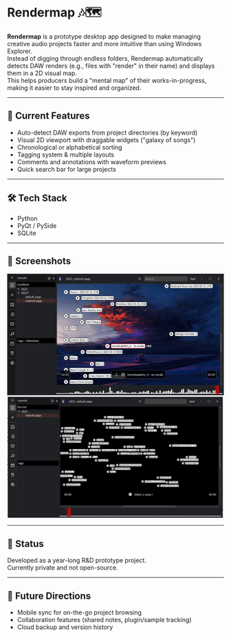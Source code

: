 # Rendermap 🎶🗺️

**Rendermap** is a prototype desktop app designed to make managing creative audio projects faster and more intuitive than using Windows Explorer.  
Instead of digging through endless folders, Rendermap automatically detects DAW renders (e.g., files with "render" in their name) and displays them in a 2D visual map.  
This helps producers build a "mental map" of their works-in-progress, making it easier to stay inspired and organized.  

---

## 🚀 Current Features
- Auto-detect DAW exports from project directories (by keyword)  
- Visual 2D viewport with draggable widgets ("galaxy of songs")  
- Chronological or alphabetical sorting  
- Tagging system & multiple layouts  
- Comments and annotations with waveform previews  
- Quick search bar for large projects  

---

## 🛠 Tech Stack
- Python  
- PyQt / PySide  
- SQLite  

---

## 📸 Screenshots

![Main view](assets/screenshot1.png)
![Main view2](assets/screenshot2.png)

---

## 📌 Status
Developed as a year-long R&D prototype project.  
Currently private and not open-source.  

---

## 🌟 Future Directions
- Mobile sync for on-the-go project browsing  
- Collaboration features (shared notes, plugin/sample tracking)  
- Cloud backup and version history
